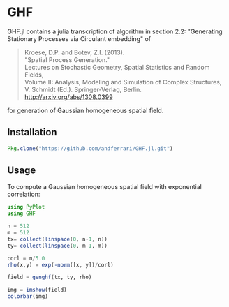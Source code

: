 # GHF

GHF.jl contains a julia transcription of algorithm in section 2.2:
"Generating Stationary Processes via Circulant embedding" of

> Kroese, D.P. and Botev, Z.I. (2013). <br />
> "Spatial Process Generation." <br />
> Lectures on Stochastic Geometry, Spatial Statistics and Random Fields, <br />
> Volume II: Analysis, Modeling and Simulation of Complex Structures, <br />
> V. Schmidt (Ed.).  Springer-Verlag, Berlin. <br />
> http://arxiv.org/abs/1308.0399

for generation of Gaussian homogeneous spatial field.

## Installation

```julia
Pkg.clone("https://github.com/andferrari/GHF.jl.git")
```

## Usage

To compute a Gaussian homogeneous spatial field with
exponential correlation:

```julia
using PyPlot
using GHF

n = 512
m = 512
tx= collect(linspace(0, n-1, n))
ty= collect(linspace(0, m-1, m))

corl = n/5.0
rho(x,y) = exp(-norm([x, y])/corl)

field = genghf(tx, ty, rho)

img = imshow(field)
colorbar(img)
```

